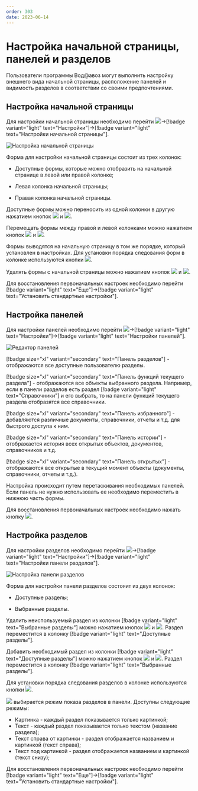 ```yaml
---
order: 303
date: 2023-06-14
---
```

# Настройка начальной страницы, панелей и разделов

Пользователи программы Вод@авоз могут выполнить настройку внешнего вида начальной страницы, расположение панелей и видимость разделов в соответствии со своими предпочтениями.

## Настройка начальной страницы

Для настройки начальной страницы необходимо перейти  ![](/images/Сервис_и_настройки.jpg)->[!badge variant="light" text="Настройки"]->[!badge variant="light" text="Настройки начальной страницы"].

![Настройка начальной страницы](/static/Настройка_начальной_страницы.gif)

Форма для настройки начальной страницы состоит из трех колонок:

- Доступные формы, которые можно отобразить на начальной странице в левой или правой колонке;

- Левая колонка начальной страницы;

- Правая колонка начальной страницы.

Доступные формы можно переносить из одной колонки в другую нажатием кнопок ![](/images/Добавить_настройки_начальной_страницы.jpg) и ![](/images/Добавить_все.jpg).

Перемещать формы между правой и левой колонками можно нажатием кнопок ![](/images/Переместить_в_правую_колонку.jpg) и ![](/images/Переместить_в_левую_колонку.jpg).

Формы выводятся на начальную страницу в том же порядке, который установлен в настройках. Для установки порядка следования форм в колонке используются кнопки ![](/images/Переместить_вверх_вниз.jpg).

Удалять формы с начальной страницы можно нажатием кнопок ![](/images/Удалить_настройки_начальной_страницы.jpg) и ![](/images/Удалить_все.jpg).

Для восстановления первоначальных настроек необходимо перейти [!badge variant="light" text="Еще"]->[!badge variant="light" text="Установить стандартные настройки"].

## Настройка панелей 

Для настройки панелей необходимо перейти ![](/images/Сервис_и_настройки.jpg)->[!badge variant="light" text="Настройки"]->[!badge variant="light" text="Настройки панелей"].

![Редактор панелей](/static/Редактор_панелей.gif)

[!badge size="xl" variant="secondary" text="Панель разделов"] - отображаются все доступные пользователю разделы.

[!badge size="xl" variant="secondary" text="Панель функций текущего раздела"] - отображаются все объекты выбранного раздела. Например, если в панели разделов есть раздел [!badge variant="light" text="Справочники"] и его выбрать, то на панели функций текущего раздела отобразятся все справочники. 

[!badge size="xl" variant="secondary" text="Панель избранного"] - добавляются различные документы, справочники, отчеты и т.д. для быстрого доступа к ним.

[!badge size="xl" variant="secondary" text="Панель истории"] - отображается история всех открытых объектов, документов, справочников и т.д.

[!badge size="xl" variant="secondary" text="Панель открытых"] - отображаются все открытые в текущий момент объекты (документы, справочники, отчеты и т.д.).

Настройка происходит путем перетаскивания необходимых панелей. Если панель не нужно использовать ее необходимо переместить в нижнюю часть формы.

Для восстановления первоначальных настроек необходимо нажать кнопку ![](/images/Стандартные.jpg).

## Настройка разделов

Для настройки разделов необходимо перейти ![](/images/Сервис_и_настройки.jpg)->[!badge variant="light" text="Настройки"]->[!badge variant="light" text="Настройки панели разделов"].

![Настройка панели разделов](/static/Настройка_панели_разделов.gif)

Форма для настройки панели разделов состояит из двух колонок:

- Доступные разделы;

- Выбранные разделы.

Удалить неиспользуемый раздел из колонки [!badge variant="light" text="Выбранные разделы"] можно нажатием кнопок ![](/images/Удалить_настройки_начальной_страницы.jpg) и ![](/images/Удалить_все.jpg). Раздел переместится в колонку [!badge variant="light" text="Доступные разделы"].

Добавить необходимый раздел из колонки [!badge variant="light" text="Доступные разделы"] можно нажатием кнопок ![](/images/Добавить_настройки_начальной_страницы.jpg) и ![](/images/Добавить_все.jpg). Раздел переместится в колонку [!badge variant="light" text="Выбранные разделы"].

Для установки порядка следования разделов в колонке используются кнопки ![](/images/Переместить_вверх_вниз.jpg).

![](/images/Показывать.jpg) выбирается режим показа разделов в панели. Доступны следующие режимы:

- Картинка - каждый раздел показывается только картинкой;
- Текст - каждый раздел показывается только текстом (название раздела);
- Текст справа от картинки - раздел отображается названием и картинкой (текст справа);
- Текст под картинкой - раздел отображается названием и картинкой (текст снизу);

Для восстановления первоначальных настроек необходимо перейти  [!badge variant="light" text="Еще"]->[!badge variant="light" text="Установить стандартные настройки"].
